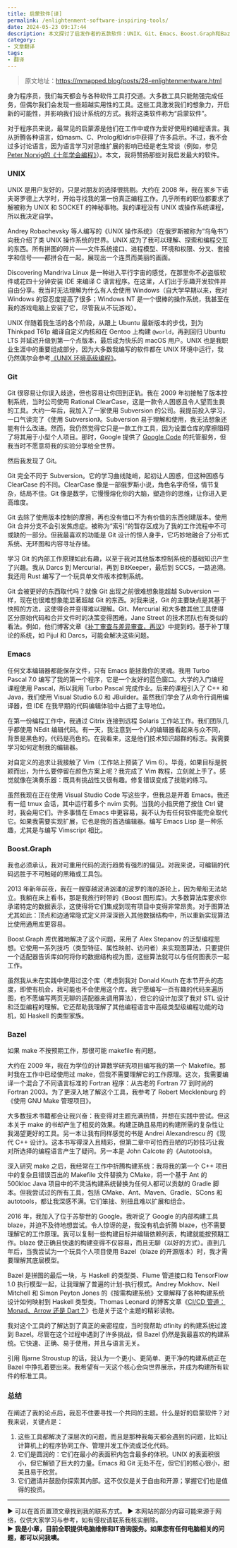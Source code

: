```yaml
---
title: 启蒙软件[译]
permalink: /enlightenment-software-inspiring-tools/
date: 2024-05-23 09:17:44
description: 本文探讨了启发作者的五款软件：UNIX、Git、Emacs、Boost.Graph和Bazel，它们如何影响编程思维，以及软件设计的深刻见解。
category:
- 文章翻译
tags:
- 翻译
---
```


> 原文地址：<https://mmapped.blog/posts/28-enlightenmentware.html>  

身为程序员，我们每天都会与各种软件工具打交道。大多数工具只能勉强完成任务，但偶尔我们会发现一些超越实用性的工具。这些工具激发我们的想象力，开启新的可能性，并影响我们设计系统的方式。我将这类软件称为“启蒙软件”。

对于程序员来说，最常见的启蒙源是他们在工作中或作为爱好使用的编程语言。我从折腾各种语言，如masm、C、Prolog和Idris中获得了许多启示。不过，我不会过多讨论语言，因为语言学习对思维扩展的影响已经是老生常谈（例如，参见[Peter Norvig的《十年学会编程》](https://norvig.com/21-days.html)）。本文，我将赞扬那些对我启发最大的软件。

### UNIX

UNIX 是用户友好的，只是对朋友的选择很挑剔。大约在 2008 年，我在家乡下诺夫哥罗德上大学时，开始寻找我的第一份真正编程工作。几乎所有的职位都要求了解被称为 UNIX 和 SOCKET 的神秘事物。我的课程没有 UNIX 或操作系统课程，所以我决定自学。

Andrey Robachevsky 等人编写的《UNIX 操作系统》（在俄罗斯被称为“乌龟书”）向我介绍了类 UNIX 操作系统的世界。UNIX 成为了我可以理解、探索和编程交互的东西。所有拼图的碎片——文件系统接口、进程模型、环境和权限、分叉、套接字和信号——都拼合在一起，展现出一个连贯而美丽的画面。

Discovering Mandriva Linux 是一种进入平行宇宙的感觉，在那里你不必盗版软件或花四十分钟安装 IDE 来编译 C 语言程序。在这里，人们出于乐趣开发软件并自由分享。我当时无法理解为什么有人会使用 Windows（自大学早期以来，我对 Windows 的容忍度提高了很多；Windows NT 是一个很棒的操作系统，我甚至在我的游戏电脑上安装了它，尽管我从不玩游戏）。

UNIX 伴随着我生活的各个阶段，从跟上 Ubuntu 最新版本的步伐，到为 Thinkpad T61p 编译自定义内核和在 Gentoo 上构建 `@world`，再到回归 Ubuntu LTS 并延迟升级到第一个点版本，最后成为快乐的 macOS 用户。UNIX 也是我职业生涯中的重要组成部分，因为大多数我编写的软件都在 UNIX 环境中运行，我仍然偶尔会参考[《UNIX 环境高级编程》](https://www.goodreads.com/book/show/603263.Advanced_Programming_in_the_UNIX_Environment)。

### Git

Git 很容易让你误入歧途，但也容易让你回到正轨。我在 2009 年初接触了版本控制系统，当时公司使用 Rational ClearCase，这是一款令人困惑且令人望而生畏的工具。大约一年后，我加入了一家使用 Subversion 的公司。我提前投入学习，一口气读完了《使用 Subversion》。Subversion 易于理解和使用，我无法想象还能有什么改进。然而，我仍然觉得它只是一款工作工具，因为设置仓库的摩擦阻碍了将其用于小型个人项目。那时，Google 提供了 [Google Code](https://code.google.com/) 的托管服务，但我当时不愿意将我的实验分享给全世界。

然后我发现了 Git。

Git 完全不同于 Subversion。它的学习曲线陡峭，起初让人困惑，但这种困惑与 ClearCase 的不同。ClearCase 像是一部俄罗斯小说，角色名字奇怪，情节复杂，结局不佳。Git 像是数学，它慢慢熔化你的大脑，塑造你的思维，让你进入更高维度。

Git 去除了使用版本控制的摩擦，再也没有借口不为有价值的东西创建版本。使用 Git 合并分支不会引发焦虑症。被称为“索引”的暂存区成为了我的工作流程中不可或缺的一部分。但我最喜欢的功能是 Git 设计的惊人身手，它巧妙地融合了分布式系统、无环图和内容寻址存储。

学习 Git 的内部工作原理如此有趣，以至于我对其他版本控制系统的基础知识产生了兴趣。我从 Darcs 到 Mercurial，再到 BitKeeper，最后到 SCCS，一路追溯。我还用 Rust 编写了一个玩具单文件版本控制系统。

Git 会被更好的东西取代吗？就像 Git 出现之前很难想象能超越 Subversion 一样，现在也很难想象能显著超越 Git 的东西。对我来说，Git 的主要缺点是其基于快照的方法，这使得合并变得难以理解。Git、Mercurial 和大多数其他工具使得区分原始代码和合并文件时的决策变得困难。Jane Street 的技术团队也有类似的看法。例如，他们博客文章《[补丁审查与差异审查，再议](https://blog.janestreet.com/patch-review-vs-diff-review-revisited/)》中提到的。基于补丁理论的系统，如 Pijul 和 Darcs，可能会解决这些问题。

### Emacs

任何文本编辑器都能保存文件，只有 Emacs 能拯救你的灵魂。我用 Turbo Pascal 7.0 编写了我的第一个程序，它是一个友好的蓝色窗口。大学的入门编程课程使用 Pascal，所以我用 Turbo Pascal 完成作业。后来的课程引入了 C++ 和 Java，我们使用 Visual Studio 6.0 和 JBuilder。虽然我们学会了从命令行调用编译器，但 IDE 在我早期的代码编辑体验中占据了主导地位。

在第一份编程工作中，我通过 Citrix 连接到远程 Solaris 工作站工作。我们团队几乎都使用 NEdit 编辑代码。有一天，我注意到一个人的编辑器看起来与众不同，背景是黑色的，代码是亮色的。在我看来，这是他们技术知识超群的标志。我需要学习如何定制我的编辑器。

对自定义的追求让我接触了 Vim（工作站上预装了 Vim 6）。毕竟，如果目标是脱颖而出，为什么要停留在颜色方案上呢？我完成了 Vim 教程，立刻就上手了。感觉就像在演奏乐器：既具有挑战性又很有趣。修复错误变成了技能的练习。

虽然我现在正在使用 Visual Studio Code 写这些字，但我总是开着 Emacs。我还有一组 tmux 会话，其中运行着多个 nvim 实例。当我的小指厌倦了按住 Ctrl 键时，我会用它们。许多事情在 Emacs 中更容易，我不认为有任何软件能完全取代它。如果我需要实现扩展，它也是我的首选编辑器。编写 Emacs Lisp 是一种乐趣，尤其是与编写 Vimscript 相比。

### Boost.Graph

我也必须承认，我对可重用代码的流行趋势有强烈的偏见。对我来说，可编辑的代码远胜于不可触碰的黑箱或工具包。

2013 年新年前夜，我在一艘穿越波涛汹涌的波罗的海的游轮上，因为晕船无法站立。我躺在床上看书，那是我旅行时带的《Boost 图形库》。大多数算法库要求你承诺特定的数据表示，这使得将它们集成到现有项目中变得非常昂贵。对于图算法尤其如此：顶点和边通常隐式定义并深深嵌入其他数据结构中，所以重新实现算法比使用通用库更容易。

Boost.Graph 库优雅地解决了这个问题，采用了 Alex Stepanov 的泛型编程思想。它使用一系列技巧（类型特征、属性映射、访问者）来实现图算法，只要提供一个适配器告诉库如何将你的数据结构视为图，这些算法就可以与任何图表示一起工作。

虽然我从未在实践中使用过这个库（考虑到我对 Donald Knuth 在本节开头的态度，即使有机会，我可能也不会使用这个库。我宁愿编写一页有趣的代码来遍历图，也不愿编写两页无聊的适配器来调用算法），但它的设计加深了我对 STL 设计和泛型编程的理解。它还帮助我理解了其他编程语言中高级类型级编程功能的动机，如 Haskell 的类型家族。

### Bazel

如果 make 不按预期工作，那很可能 makefile 有问题。

大约在 2009 年，我在为学位的计算数学研究项目编写我的第一个 Makefile。那时我在工作中已经使用过 make，但我不需要理解它的工作原理。这次，我需要编译一个混合了不同语言标准的 Fortran 程序：从古老的 Fortran 77 到时尚的 Fortran 2003。为了更深入地了解这个工具，我参考了 Robert Mecklenburg 的《使用 GNU Make 管理项目》。

大多数技术书籍都会让我兴奋：我变得对主题充满热情，并想在实践中尝试。但这本关于 make 的书却产生了相反的效果。构建正确且易用的构建所需的复杂性让我渴望更好的工具。另一本让我有同样感觉的书是 Andrei Alexandrescu 的《现代 C++ 设计》。这本书写得深入且精彩，但第二章中可怕而丑陋的巧妙技巧让我对所选择的编程语言产生了疑问。另一本是 John Calcote 的《Autotools》。

深入研究 make 之后，我经常在工作中折腾构建系统：我将我的第一个 C++ 项目中的复杂且错误百出的 Makefile 文件替换为 CMake，将一个基于 Ant 的 500kloc Java 项目中的不灵活构建系统替换为任何人都可以贡献的 Gradle 脚本。但我尝试过的所有工具，包括 CMake、Ant、Maven、Gradle、SCons 和 autotools，都让我深感不满。它们笨拙、别扭且难以扩展和组合。

2016 年，我加入了位于苏黎世的 Google。我听说了 Google 的内部构建工具 blaze，并迫不及待地想尝试。令人惊讶的是，我没有机会折腾 blaze，也不需要理解它的工作原理。我可以复制一些构建目标并编辑依赖列表，构建就能按预期工作。blaze 使正确且快速的构建变得不仅容易，而且无聊（以好的方式）。直到几年后，当我尝试为一个玩具个人项目使用 Bazel（blaze 的开源版本）时，我才需要理解其底层模型。

Bazel 是拼图的最后一块，与 Haskell 的类型类、Flume 管道接口和 TensorFlow 1.0 执行模型一起，让我理解了普遍的计划-执行模式。Andrey Mokhov、Neil Mitchell 和 Simon Peyton Jones 的《按需构建系统》文章解释了各种构建系统设计如何映射到 Haskell 类型类。Thomas Leonard 的博客文章《[CI/CD 管道：Monad、Arrow 还是 Dart？](https://roscidus.com/blog/blog/2019/11/14/cicd-pipelines-monad-arrow-or-dart/)》也是关于这个主题的精彩读物。

我对这个工具的了解达到了真正的亲密程度，当时我帮助 dfinity 的构建系统过渡到 Bazel。尽管在这个过程中遇到了许多挑战，但 Bazel 仍然是我最喜欢的构建系统。它快速、正确、易于使用，并且与语言无关。

引用 Bjarne Stroustup 的话，我认为一个更小、更简单、更干净的构建系统正在 Bazel 中挣扎着要出来。我希望有一天这个核心会向世界展示，并成为构建所有软件的标准工具。

### 总结

在阐述了我的论点后，我忍不住要寻找一个共同的主题。什么是好的启蒙软件？对我来说，关键点是：

1. 这些工具都解决了深层次的问题，而且是那种我每天都会遇到的问题，比如让计算机上的程序协同工作、管理并发工作流或泛化代码。
2. 它们是圆润的：它们在最小的表面积内包含最多的体积。UNIX 的表面积很小，但它解锁了巨大的力量。Emacs 和 Git 无处不在，但它们的核心很小，甜美且易于欣赏。
3. 它们邀请并鼓励你探索其内部。这不仅仅是关于自由和开源；掌握它们也是值得的投资。

---
▶ 可以在首页置顶文章找到我的联系方式。
▶ 本网站的部分内容可能来源于网络，仅供大家学习与参考，如有侵权请联系我核实删除。  
▶ **我是小章，目前全职提供电脑维修和IT咨询服务。如果您有任何电脑相关的问题，都可以问我噢。**  
